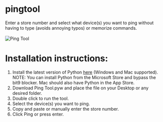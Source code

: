 # pingtool
Enter a store number and select what device(s) you want to ping without having to type (avoids annoying typos) or memorize commands.<br/><br/>
![Ping Tool](https://github.com/TheCodesterr/pingtool/assets/34100586/21d163cb-9831-42cb-80c3-9fb459e997c5)
# Installation instructions: 
1. Install the latest version of Python [here](https://www.python.org/downloads/) (Windows and Mac supported).<br/>
NOTE: You can install Python from the Microsoft Store and bypass the bit9 blocker. Mac should also have Python in the App Store.
3. Download Ping Tool.pyw and place the file on your Desktop or any desired folder.
4. Double click to run the tool.
5. Select the device(s) you want to ping.
6. Copy and paste or manually enter the store number.
7. Click Ping or press enter.

